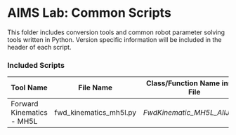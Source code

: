 # AIMS Lab: Common Scripts

This folder includes conversion tools and common robot parameter solving tools written in Python. Version specific information will be included in the header of each script.


### Included Scripts

| Tool Name | File Name | Class/Function Name inside File |
| --------- | --------- | ------------------------------- |
| Forward Kinematics - MH5L | fwd_kinematics_mh5l.py | _FwdKinematic_MH5L_AllJoints_ |
